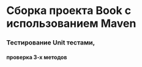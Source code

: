 

# Сборка проекта Book с использованием Maven

### Тестирование Unit тестами, 

#### проверка 3-х методов